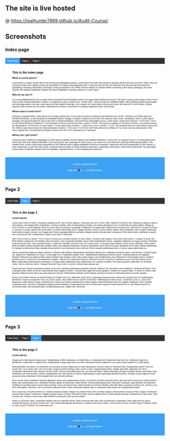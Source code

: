 ## The site is live hosted 

@ https://realhunter7869.github.io/Audit-Course/

## Screenshots

#### Index page

![index page](Index.png)

#### Page 2

![index page](Page2.png)

#### Page 3

![index page](Page3.png)

